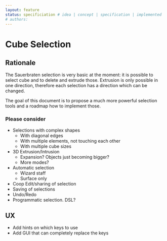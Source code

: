 ```yaml
---
layout: feature
status: specificiation # idea | concept | specification | implemented
# authors: 
---
```


# Cube Selection

## Rationale

The Sauerbraten selection is very basic at the moment:
it is possible to select cube and to delete and extrude
those. Extrusion is only possible in one direction,
therefore each selection has a direction which can be
changed.

The goal of this document is to propose a much more powerful
selection tools and a roadmap how to implement those.

### Please consider

* Selections with complex shapes
  * With diagonal edges
  * With multiple elements, not touching each other
  * With multiple cube sizes
* 3D Extrusion/Intrusion
  * Expansion? Objects just becoming bigger?
  * More modes?
* Automatic selection
  * Wizard staff
  * Surface only
* Coop Edit/sharing of selection
* Saving of selections
* Undo/Redo
* Programmatic selection. DSL?

## UX

* Add hints on which keys to use
* Add GUI that can completely replace the keys
